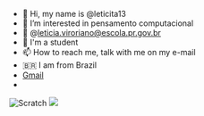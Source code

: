 - 👋 Hi, my name is @leticita13
- 👀 I’m interested in pensamento computacional
- 📧 @leticia.viroriano@escola.pr.gov.br
- 📘 I'm a student
- 📫 How to reach me, talk with me on my e-mail
- 🇧🇷 I am from Brazil
- [Gmail](https://img.shields.io/badge/Gmail-D14836?style=for-the-badge&logo=gmail&logoColor=white)
- 
<!---
leticita13/leticita13 is a ✨ special ✨ repository because its `README.md` (this file) appears on your GitHub profile.
You can click the Preview link to take a look at your changes.
--->

![Scratch](https://img.shields.io/badge/Scratch-4D97FF?style=for-the-badge&logo=Scratch&logoColor=white)
<img src = "https://img.shields.io/badge/JavaScript-323330?style=for-the-badge&logo=javascript&logoColor=F7DF1E">
